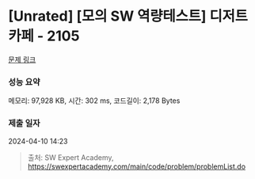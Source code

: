 # [Unrated] [모의 SW 역량테스트] 디저트 카페 - 2105 

[문제 링크](https://swexpertacademy.com/main/code/problem/problemDetail.do?contestProbId=AV5VwAr6APYDFAWu) 

### 성능 요약

메모리: 97,928 KB, 시간: 302 ms, 코드길이: 2,178 Bytes

### 제출 일자

2024-04-10 14:23



> 출처: SW Expert Academy, https://swexpertacademy.com/main/code/problem/problemList.do